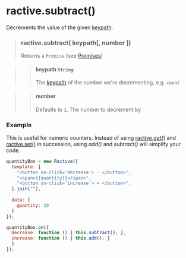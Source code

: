 # ractive.subtract()

Decrements the value of the given [keypath](keypaths.md).

> ### ractive.subtract( keypath[, number ])
> Returns a `Promise` (see [Promises](Promises.md))

> > #### **keypath** *`String`*
> > The [keypath](keypaths.md) of the number we're decrementing, e.g. `count`

> > #### number
> > Defaults to `1`. The number to decrement by

### Example

This is useful for numeric counters. Instead of using [ractive.get()](ractive-get.md)
and [ractive.set()](ractive-set.md) in succession, using *add()* and *subtract()* will
simplify your code.

```js
quantityBox = new Ractive({
  template: [
    "<button on-click='decrease'> - </button>",
    "<span>{{quantity}}</span>",
    "<button on-click='increase'> + </button>",
  ].join(""),
  
  data: {
    quantity: 20
  }
});

quantityBox.on({
  decrease: function () { this.subtract(); },
  increase: function () { this.add(); }
  }
});
```
